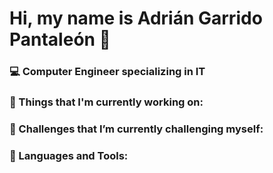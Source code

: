 # Hi, my name is Adrián Garrido Pantaleón 👋
### 💻 Computer Engineer specializing in IT

<!--Introduction -->


<!-- Your badges -->


<!-- Profile View Count -->


<!-- Working GIF -->

### 💼 Things that I'm currently working on: 

### 🌱 Challenges that I’m currently challenging myself:

### 🧰 Languages and Tools:
